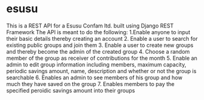 # esusu

This is a REST API for a Esusu Confam ltd. built using Django REST Framework
The API is meant to do the following:
1.Enable anyone to input their basic details thereby creating an account
2. Enable a user to search for existing public groups and join them
3. Enable a user to create new groups and thereby become the admin  of the created group
4. Choose a random member of the group as receiver of contributions for the month
5. Enable an admin to edit group information including members, maximum capacity, periodic savings amount, name, description and whether or not the group is searchable
6. Enables an admin to see members of his group and how much they have saved on the group
7. Enables members to pay the specified peroidic savings amount into their groups
